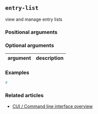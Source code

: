 ## `entry-list`
view and manage entry lists

### Positional arguments

### Optional arguments
| argument | description |
| --- | --- |

### Examples
```bash
#
```

### Related articles
* [CUI / Command line interface overview](/CLI)